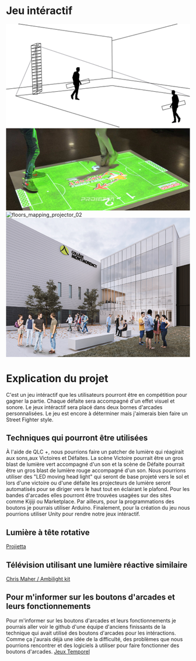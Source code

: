# Jeu intéractif

![plan](assets/plan.jpg)
![floors_mapping_projector](assets/floors_mapping_projector.jpg)
![floors_mapping_projector_02](assets/floors_mapping_projector_02.jpg)
![nouveaupavillon](assets/nouveaupavillon.png)
# Explication du projet
C'est un jeu intéractif que les utilisateurs pourront être en compétition pour gagner la partie. Chaque défaite sera accompagné d'un effet visuel et sonore. Le jeux intéractif sera placé dans deux bornes d'arcades personnalisées. Le jeu est encore à déterminer mais j'aimerais bien faire un Street Fighter style.

## Techniques qui pourront être utilisées
À l'aide de QLC +, nous pourrions faire un patcher de lumière qui réagirait aux sons,aux Victoires et Défaites. La scène Victoire pourrait être un gros blast de lumière vert accompagné d'un son et la scène de Défaite pourrait  être un gros blast de lumière rouge accompagné d'un son. Nous pourrions utiliser des "LED moving head light" qui seront de base projeté vers le sol et lors d'une victoire ou d'une défaite les projecteurs de lumière seront automatisés pour se diriger vers le haut tout en éclairant le plafond. Pour les bandes d'arcades elles pourront être trouvées usagées sur des sites comme Kijiji ou Marketplace. Par ailleurs, pour la programmations des boutons je pourrais utiliser Arduino. Finalement, pour la création du jeu nous pourrions utiliser Unity pour rendre notre jeux intéractif.

## Lumière à tête rotative
[Projietta](https://mappingprojector.com/interactive-wall-and-floors/)
## Télévision utilisant une lumière réactive similaire
[Chris Maher / Ambilight kit](https://www.youtube.com/watch?v=7s7zvRgehJk)
## Pour m'informer sur les boutons d'arcades et leurs fonctionnements
Pour m'informer sur les boutons d'arcades et leurs fonctionnements je pourrais aller voir le github d'une équipe d'anciens finissants de la technique qui avait utilisé des boutons d'arcades pour les intéractions. Comme ça j'aurais déjà une idée de la difficulté, des problèmes que nous pourrions rencontrer et des logiciels à utiliser pour faire fonctionner des boutons d'arcades.
[Jeux Temporel](https://tim-montmorency.com/2022/projets/Jeu-Temporel/docs/web/index.html)




